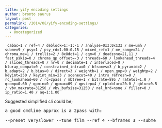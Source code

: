 ```yaml
---
title: yify encoding settings
author: bronto saurus
layout: post
permalink: /2014/08/yify-encoding-settings/
categories:
  - Uncategorized
---
```

` cabac=1 / ref=4 / deblock=1:-1:-1 / analyse=0x3:0x133 / me=umh / subme=9 / psy=1 / psy_rd=1.00:0.15 / mixed_ref=1 / me_range=24 / chroma_me=1 / trellis=2 / 8x8dct=1 / cqm=0 / deadzone=21,11 / fast_pskip=0 / chroma_qp_offset=-3 / threads=60 / lookahead_threads=4 / sliced_threads=0 / nr=0 / decimate=1 / interlaced=0 / bluray_compat=0 / constrained_intra=0 / bframes=3 / b_pyramid=2 / b_adapt=2 / b_bias=0 / direct=3 / weightb=1 / open_gop=0 / weightp=2 / keyint=250 / keyint_min=23 / scenecut=40 / intra_refresh=0 / rc_lookahead=60 / rc=2pass / mbtree=1 / bitrate=895 / ratetol=1.0 / qcomp=0.60 / qpmin=0 / qpmax=69 / qpstep=4 / cplxblur=20.0 / qblur=0.5 / vbv_maxrate=31250 / vbv_bufsize=31250 / nal_hrd=none / filler=0 / ip_ratio=1.40 / aq=1:1.00`

Suggested simplified cli could be;

<pre>a good cmdline approx is a 2pass with: 

--preset veryslower --tune film --ref 4 --bframes 3 --subme 9 --vbv-maxrate 31250 --vbv-bufsize 31250 --bitrate 895 </pre>